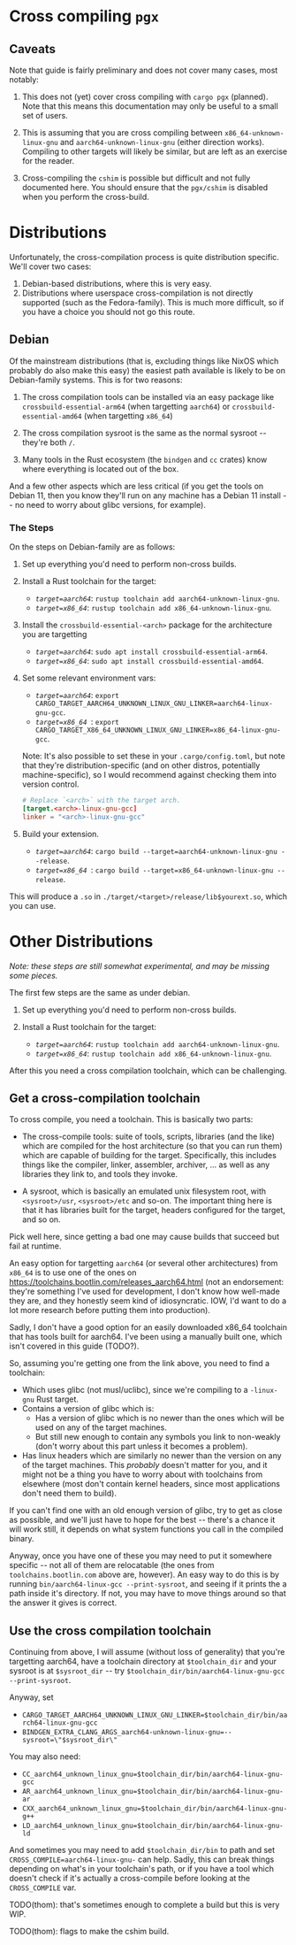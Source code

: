 # Cross compiling `pgx`

## Caveats

Note that guide is fairly preliminary and does not cover many cases, most notably:

1. This does not (yet) cover cross compiling with `cargo pgx` (planned). Note that this means this documentation may only be useful to a small set of users.

2. This is assuming that you are cross compiling between `x86_64-unknown-linux-gnu` and `aarch64-unknown-linux-gnu` (either direction works). Compiling to other targets will likely be similar, but are left as an exercise for the reader.

3. Cross-compiling the `cshim` is possible but difficult and not fully documented here. You should ensure that the `pgx/cshim` is disabled when you perform the cross-build.

# Distributions

Unfortunately, the cross-compilation process is quite distribution specific. We'll cover two cases:

1. Debian-based distributions, where this is very easy.
2. Distributions where userspace cross-compilation is not directly supported (such as the Fedora-family). This is much more difficult, so if you have a choice you should not go this route.

## Debian

Of the mainstream distributions (that is, excluding things like NixOS which probably do also make this easy) the easiest path available is likely to be on Debian-family systems. This is for two reasons:

1. The cross compilation tools can be installed via an easy package like `crossbuild-essential-arm64` (when targetting `aarch64`) or `crossbuild-essential-amd64` (when targetting `x86_64`)

2. The cross compilation sysroot is the same as the normal sysroot -- they're both `/`.

3. Many tools in the Rust ecosystem (the `bindgen` and `cc` crates) know where everything is located out of the box.

And a few other aspects which are less critical (if you get the tools on Debian 11, then you know they'll run on any machine has a Debian 11 install -- no need to worry about glibc versions, for example).

### The Steps

On the steps on Debian-family are as follows:

1. Set up everything you'd need to perform non-cross builds.

2. Install a Rust toolchain for the target:
    - *`target=aarch64`*: `rustup toolchain add aarch64-unknown-linux-gnu`.
    - *`target=x86_64`*: `rustup toolchain add x86_64-unknown-linux-gnu`.

3. Install the `crossbuild-essential-<arch>` package for the architecture you are targetting
    - *`target=aarch64`*: `sudo apt install crossbuild-essential-arm64`.
    - *`target=x86_64`*: `sudo apt install crossbuild-essential-amd64`.

4. Set some relevant environment vars:
    - *`target=aarch64`*: `export CARGO_TARGET_AARCH64_UNKNOWN_LINUX_GNU_LINKER=aarch64-linux-gnu-gcc`.
    - *`target=x86_64 `*: `export CARGO_TARGET_X86_64_UNKNOWN_LINUX_GNU_LINKER=x86_64-linux-gnu-gcc`.

    Note: It's also possible to set these in your `.cargo/config.toml`, but note that they're distribution-specific (and on other distros, potentially machine-specific), so I would recommend against checking them into version control.
    ```toml
    # Replace `<arch>` with the target arch.
    [target.<arch>-linux-gnu-gcc]
    linker = "<arch>-linux-gnu-gcc"
    ```

5. Build your extension.
    - *`target=aarch64`*: `cargo build --target=aarch64-unknown-linux-gnu --release`.
    - *`target=x86_64 `*: `cargo build --target=x86_64-unknown-linux-gnu --release`.

This will produce a `.so` in `./target/<target>/release/lib$yourext.so`, which you can use.

# Other Distributions

*Note: these steps are still somewhat experimental, and may be missing some pieces.*

The first few steps are the same as under debian.

1. Set up everything you'd need to perform non-cross builds.

2. Install a Rust toolchain for the target:
    - *`target=aarch64`*: `rustup toolchain add aarch64-unknown-linux-gnu`.
    - *`target=x86_64`*: `rustup toolchain add x86_64-unknown-linux-gnu`.

After this you need a cross compilation toolchain, which can be challenging.

## Get a cross-compilation toolchain

To cross compile, you need a toolchain. This is basically two parts:

- The cross-compile tools: suite of tools, scripts, libraries (and the like) which are compiled for the host architecture (so that you can run them) which are capable of building for the target. Specifically, this includes things like the compiler, linker, assembler, archiver, ... as well as any libraries they link to, and tools they invoke.

- A sysroot, which is basically an emulated unix filesystem root, with `<sysroot>/usr`, `<sysroot>/etc` and so-on. The important thing here is that it has libraries built for the target, headers configured for the target, and so on.

Pick well here, since getting a bad one may cause builds that succeed but fail at runtime.

An easy option for targetting `aarch64` (or several other architectures) from `x86_64` is to use one of the ones on <https://toolchains.bootlin.com/releases_aarch64.html> (not an endorsement: they're something I've used for development, I don't know how well-made they are, and they honestly seem kind of idiosyncratic. IOW, I'd want to do a lot more research before putting them into production).

Sadly, I don't have a good option for an easily downloaded x86_64 toolchain that has tools built for aarch64. I've been using a manually built one, which isn't covered in this guide (TODO?).

So, assuming you're getting one from the link above, you need to find a toolchain:
- Which uses glibc (not musl/uclibc), since we're compiling to a `-linux-gnu` Rust target.
- Contains a version of glibc which is:
    - Has a version of glibc which is no newer than the ones which will be used on any of the target machines.
    - But still new enough to contain any symbols you link to non-weakly (don't worry about this part unless it becomes a problem).
- Has linux headers which are similarly no newer than the version on any of the target machines. This *probably* doesn't matter for you, and it might not be a thing you have to worry about with toolchains from elsewhere (most don't contain kernel headers, since most applications don't need them to build).

If you can't find one with an old enough version of glibc, try to get as close as possible, and we'll just have to hope for the best -- there's a chance it will work still, it depends on what system functions you call in the compiled binary.

Anyway, once you have one of these you may need to put it somewhere specific -- not all of them are relocatable (the ones from `toolchains.bootlin.com` above are, however). An easy way to do this is by running `bin/aarch64-linux-gcc --print-sysroot`, and seeing if it prints the a path inside it's directory. If not, you may have to move things around so that the answer it gives is correct.

## Use the cross compilation toolchain

Continuing from above, I will assume (without loss of generality) that you're targetting aarch64, have a toolchain directory at `$toolchain_dir` and your sysroot is at `$sysroot_dir` -- try `$toolchain_dir/bin/aarch64-linux-gnu-gcc --print-sysroot`.

Anyway, set

- `CARGO_TARGET_AARCH64_UNKNOWN_LINUX_GNU_LINKER=$toolchain_dir/bin/aarch64-linux-gnu-gcc`
- `BINDGEN_EXTRA_CLANG_ARGS_aarch64-unknown-linux-gnu=--sysroot=\"$sysroot_dir\"`

You may also need:
- `CC_aarch64_unknown_linux_gnu=$toolchain_dir/bin/aarch64-linux-gnu-gcc`
- `AR_aarch64_unknown_linux_gnu=$toolchain_dir/bin/aarch64-linux-gnu-ar`
- `CXX_aarch64_unknown_linux_gnu=$toolchain_dir/bin/aarch64-linux-gnu-g++`
- `LD_aarch64_unknown_linux_gnu=$toolchain_dir/bin/aarch64-linux-gnu-ld`

And sometimes you may need to add `$toolchain_dir/bin` to path and set `CROSS_COMPILE=aarch64-linux-gnu-` can help. Sadly, this can break things depending on what's in your toolchain's path, or if you have a tool which doesn't check if it's actually a cross-compile before looking at the `CROSS_COMPILE` var.

TODO(thom): that's sometimes enough to complete a build but this is very WIP.

TODO(thom): flags to make the cshim build.
